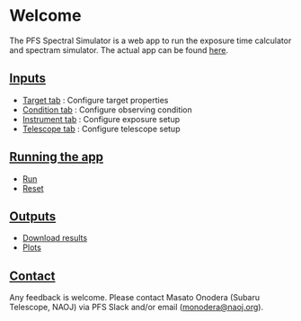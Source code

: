 # Welcome

The PFS Spectral Simulator is a web app to run the exposure time calculator and spectram simulator. The actual app can be found [here](/etc).

## [Inputs](inputs.md)

- [Target tab](inputs.md#target-tab) : Configure target properties
- [Condition tab](inputs.md#condition-tab) : Configure observing condition
- [Instrument tab](inputs.md#instrument-tab) : Configure exposure setup
- [Telescope tab](inputs.md#telescope-tab) : Configure telescope setup

## [Running the app](exec.md)

- [Run](exec.md#run)
- [Reset](exec.md#reset)

## [Outputs](outputs.md)

- [Download results](outputs.md#files)
- [Plots](outputs.md#plots)

## [Contact](contact.md)

Any feedback is welcome. Please contact Masato Onodera (Subaru Telescope, NAOJ) via PFS Slack and/or email (<monodera@naoj.org>).
